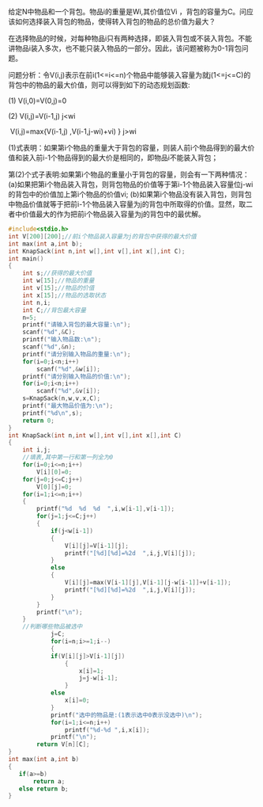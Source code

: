 给定N中物品和一个背包。物品i的重量是Wi,其价值位Vi ，背包的容量为C。问应该如何选择装入背包的物品，使得转入背包的物品的总价值为最大？

在选择物品的时候，对每种物品i只有两种选择，即装入背包或不装入背包。不能讲物品i装入多次，也不能只装入物品的一部分。因此，该问题被称为0-1背包问题。 

 

问题分析：令V(i,j)表示在前i(1<=i<=n)个物品中能够装入容量为就j(1<=j<=C)的背包中的物品的最大价值，则可以得到如下的动态规划函数:

(1)   V(i,0)=V(0,j)=0 

(2)   V(i,j)=V(i-1,j)  j<wi  

​       V(i,j)=max{V(i-1,j) ,V(i-1,j-wi)+vi) } j>wi

(1)式表明：如果第i个物品的重量大于背包的容量，则装人前i个物品得到的最大价值和装入前i-1个物品得到的最大价是相同的，即物品i不能装入背包；  

第(2)个式子表明:如果第i个物品的重量小于背包的容量，则会有一下两种情况：(a)如果把第i个物品装入背包，则背包物品的价值等于第i-1个物品装入容量位j-wi 的背包中的价值加上第i个物品的价值vi; (b)如果第i个物品没有装入背包，则背包中物品价值就等于把前i-1个物品装入容量为j的背包中所取得的价值。显然，取二者中价值最大的作为把前i个物品装入容量为j的背包中的最优解。  
    

```c
#include<stdio.h>
int V[200][200];//前i个物品装入容量为j的背包中获得的最大价值
int max(int a,int b);
int KnapSack(int n,int w[],int v[],int x[],int C);
int main()
{
    int s;//获得的最大价值
    int w[15];//物品的重量
    int v[15];//物品的价值
    int x[15];//物品的选取状态
    int n,i;
    int C;//背包最大容量
    n=5;
    printf("请输入背包的最大容量:\n");
    scanf("%d",&C);
    printf("输入物品数:\n");
    scanf("%d",&n);
    printf("请分别输入物品的重量:\n");
    for(i=0;i<n;i++)
        scanf("%d",&w[i]);
 	printf("请分别输入物品的价值:\n");
    for(i=0;i<n;i++)
        scanf("%d",&v[i]);
 	s=KnapSack(n,w,v,x,C);
 	printf("最大物品价值为:\n");
    printf("%d\n",s);
    return 0;
}
int KnapSack(int n,int w[],int v[],int x[],int C)
{
    int i,j;
	//填表,其中第一行和第一列全为0
    for(i=0;i<=n;i++)
        V[i][0]=0;
    for(j=0;j<=C;j++)
        V[0][j]=0;
    for(i=1;i<=n;i++)
	{
		printf("%d  %d  %d  ",i,w[i-1],v[i-1]);
        for(j=1;j<=C;j++)
		{
            if(j<w[i-1])
			{
				V[i][j]=V[i-1][j];
				printf("[%d][%d]=%2d  ",i,j,V[i][j]);
			}
			else
			{
                V[i][j]=max(V[i-1][j],V[i-1][j-w[i-1]]+v[i-1]);
				printf("[%d][%d]=%2d  ",i,j,V[i][j]);
			}
		}
		printf("\n");
	}
	//判断哪些物品被选中
            j=C;
            for(i=n;i>=1;i--)
            {
            if(V[i][j]>V[i-1][j])
                {
					x[i]=1;
					j=j-w[i-1];
                }
            else
                x[i]=0;
            }
            printf("选中的物品是:(1表示选中0表示没选中)\n");
            for(i=1;i<=n;i++)
                printf("%d-%d ",i,x[i]);
            printf("\n");
        return V[n][C];
}
int max(int a,int b)
{
   if(a>=b)
       return a;
   else return b;
}

```